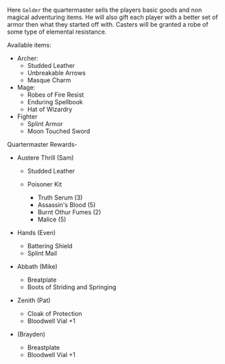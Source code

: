 Here `Gelder` the quartermaster sells the players basic goods and non magical adventuring items. He will also gift each player with a better set of armor then what they started off with. Casters will be granted a robe of some type of elemental resistance.

Available items:

- Archer:
  - Studded Leather
  - Unbreakable Arrows
  - Masque Charm
- Mage:
  - Robes of Fire Resist
  - Enduring Spellbook
  - Hat of Wizardry
- Fighter
  - Splint Armor
  - Moon Touched Sword

Quartermaster Rewards- 

- Austere Thrill (Sam)

  - Studded Leather
  - Poisoner Kit

    - Truth Serum (3)
    - Assassin's Blood (5)
    - Burnt Othur Fumes (2)
    - Malice (5)
- Hands (Even)

  - Battering Shield
  - Splint Mail
- Abbath (Mike)

  - Breatplate
  - Boots of Striding and Springing
- Zenith (Pat)

  - Cloak of Protection
  - Bloodwell Vial +1
- (Brayden)

  - Breastplate
  - Bloodwell Vial +1
